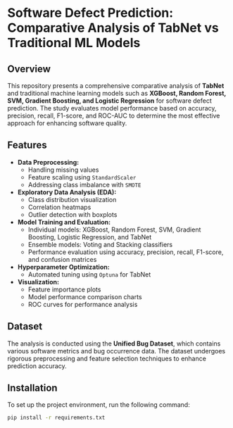 # Software Defect Prediction: Comparative Analysis of TabNet vs Traditional ML Models

## Overview

This repository presents a comprehensive comparative analysis of **TabNet** and traditional machine learning models such as **XGBoost, Random Forest, SVM, Gradient Boosting, and Logistic Regression** for software defect prediction. The study evaluates model performance based on accuracy, precision, recall, F1-score, and ROC-AUC to determine the most effective approach for enhancing software quality.

## Features

- **Data Preprocessing:** 
  - Handling missing values
  - Feature scaling using `StandardScaler`
  - Addressing class imbalance with `SMOTE`
- **Exploratory Data Analysis (EDA):**
  - Class distribution visualization
  - Correlation heatmaps
  - Outlier detection with boxplots
- **Model Training and Evaluation:**
  - Individual models: XGBoost, Random Forest, SVM, Gradient Boosting, Logistic Regression, and TabNet
  - Ensemble models: Voting and Stacking classifiers
  - Performance evaluation using accuracy, precision, recall, F1-score, and confusion matrices
- **Hyperparameter Optimization:** 
  - Automated tuning using `Optuna` for TabNet
- **Visualization:**
  - Feature importance plots
  - Model performance comparison charts
  - ROC curves for performance analysis

## Dataset

The analysis is conducted using the **Unified Bug Dataset**, which contains various software metrics and bug occurrence data. The dataset undergoes rigorous preprocessing and feature selection techniques to enhance prediction accuracy.

## Installation

To set up the project environment, run the following command:

```bash
pip install -r requirements.txt
